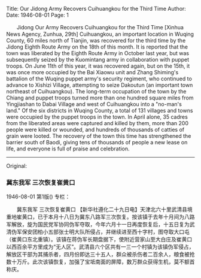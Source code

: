 Title: Our Jidong Army Recovers Cuihuangkou for the Third Time
Author:
Date: 1946-08-01
Page: 1

　　Jidong Our Army
    Recovers Cuihuangkou for the Third Time
    [Xinhua News Agency, Zunhua, 29th] Cuihuangkou, an important location in Wuqing County, 60 miles north of Tianjin, was recovered for the third time by the Jidong Eighth Route Army on the 18th of this month. It is reported that the town was liberated by the Eighth Route Army in October last year, but was subsequently seized by the Kuomintang army in collaboration with puppet troops. On June 11th of this year, it was recovered again, but on the 15th, it was once more occupied by the Bai Xiaowu unit and Zhang Shiming's battalion of the Wuqing puppet army's security regiment, who continued to advance to Xishizi Village, attempting to seize Dakoutun (an important town northeast of Cuihuangkou). The long-term occupation of the town by the Chiang and puppet troops turned more than one hundred square miles from Yingjiashan to Dabai Village and west of Cuihuangkou into a "no-man's land." Of the six districts in Wuqing County, a total of 131 villages and towns were occupied by the puppet troops in the town. In April alone, 35 cadres from the liberated areas were captured and killed by them, more than 200 people were killed or wounded, and hundreds of thousands of catties of grain were looted. The recovery of the town this time has strengthened the barrier south of Baodi, giving tens of thousands of people a new lease on life, and everyone is full of praise and celebration.



<hr /> 

Original: 


### 冀东我军  三次恢复崔黄口

1946-08-01
第1版()
专栏：

　　冀东我军
    三次恢复崔黄口
    【新华社遵化二十九日电】天津北六十里武清县境重地崔黄口，已于本月十八日为冀东八路军三次恢复。按该镇于去年十月间为八路军解放，旋为国民党军协同伪军夺取，今年六月十一日再度恢复后，十五日复为武清伪军保安团柏小五部张士明大队所侵占，并继续进至西十字村，图夺取大口屯（崔黄口东北重镇）。该镇在蒋伪军长期盘据下，使附近营家山至大白庄及崔黄口以西百余平方里成为“无人区”。武清县六个区共有一三一个村镇为该镇伪军侵占，解放区干部为其捕杀者，四月份即达三十五人，群众被杀伤者二百余人，粮食被抢数十万斤。此次该镇恢复，加强了宝坻南面的屏障，数万群众获得生机，莫不额首称庆。
